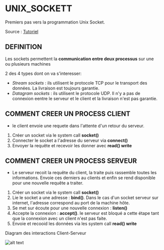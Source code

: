 # UNIX_SOCKETT

Premiers pas vers la programmation Unix Socket.

Source : [Tutoriel](https://www.tutorialspoint.com/unix_sockets/index.htm)


## DEFINITION

Les sockets permettent la **communication entre deux processus** sur une ou plusieurs machines



2 des 4 types dont on va s'interesser:
- _Stream sockets_ : ils utilisent le protocole TCP pour le transport des données. La livraison est toujours garantie.
- _Datagram sockets_ : ils utilisent le protocole UDP. Il n'y a pas de connexion eentre le serveur et le client et la livraison n'est pas garantie.


## COMMENT CREER UN PROCESS CLIENT

- le client envoie une requete dans l'attente d'un retour du serveur.

1. Créer un socket via le system call **socket()**
2. Connecter le socket a l'adresse du serveur via **connect()**
3. Envoyer la requête et recevoir les donner avec **read() write**

## COMMENT CREER UN PROCESS SERVEUR

- Le serveur recoit la requête du client, la traite puis rassemble toutes les informations. Envoie ces derniers au clients et enfin se rend disponible pour une nouvelle requête a traiter.

1. Créer un socket via le system call **socket()**
2. Lie le socket a une adresse : **bind()**. Dans le cas d'un socket serveur sur internet, l'adresse correspond au port de la machine hôte.
3. Se met sur écoute pour une nouvelle connexion : **listen()**
4. Accepte la connexion : **accept()**. le serveur est bloqué a cette étape tant que la connexion avec un client n'est pas faite.
5. Envoie et recooid les données via les system call **read() write**



Diagram des interactions Client-Serveur

![alt text](https://www.tutorialspoint.com/unix_sockets/images/socket_client_server.gif)